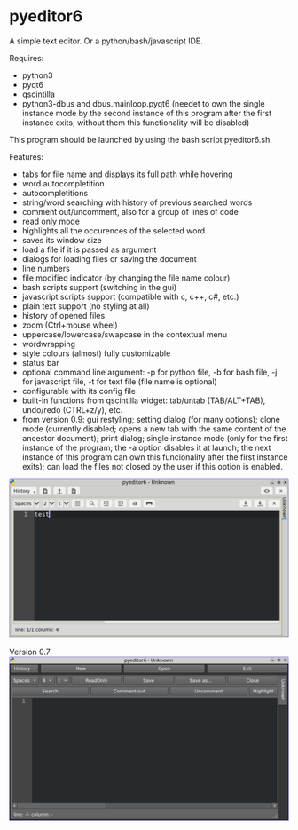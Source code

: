 # pyeditor6
A simple text editor. Or a python/bash/javascript IDE.

Requires:
- python3
- pyqt6
- qscintilla
- python3-dbus and dbus.mainloop.pyqt6 (needet to own the single instance mode by the second instance of this program after the first instance exits; without them this functionality will be disabled)

This program should be launched by using the bash script pyeditor6.sh.

Features:

- tabs for file name and displays its full path while hovering
- word autocompletition
- autocompletitions
- string/word searching with history of previous searched words
- comment out/uncomment, also for a group of lines of code
- read only mode
- highlights all the occurences of the selected word
- saves its window size
- load a file if it is passed as argument
- dialogs for loading files or saving the document
- line numbers
- file modified indicator (by changing the file name colour)
- bash scripts support (switching in the gui)
- javascript scripts support (compatible with c, c++, c#, etc.)
- plain text support (no styling at all)
- history of opened files
- zoom (Ctrl+mouse wheel)
- uppercase/lowercase/swapcase in the contextual menu
- wordwrapping
- style colours (almost) fully customizable
- status bar
- optional command line argument: -p for python file, -b for bash file, -j for javascript file, -t for text file (file name is optional)
- configurable with its config file
- built-in functions from qscintilla widget: tab/untab (TAB/ALT+TAB), undo/redo (CTRL+z/y), etc.
- from version 0.9: gui restyling; setting dialog (for many options); clone mode (currently disabled; opens a new tab with the same content of the ancestor document); print dialog; single instance mode (only for the first instance of the program; the -a option disables it at launch; the next instance of this program can own this funcionality after the first instance exits); can load the files not closed by the user if this option is enabled.

![My image](https://github.com/frank038/pyeditor6/blob/main/screenshot2.jpg)

Version 0.7
![My image](https://github.com/frank038/pyeditor6/blob/main/screenshot1.jpg)
